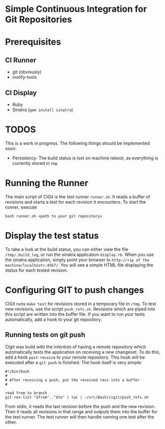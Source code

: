 Simple Continuous Integration for Git Repositories
==================================================

# Prerequisites

## CI Runner
* git (obviously)
* inotify-tools

## CI Display 
* Ruby
* Sinatra (`gem install sinatra`)

# TODOS
This is a work in progress. The following things should be implemented soon:
* Persistency: The build status is lost on machine reboot, as everything is currently
stored in `tmp`

# Running the Runner
The main script of CIGit is the test runner `runner.sh`. It reads a buffer of revisions
and starts a test for each revision it encounters. To start the runner, execute

    bash runner.sh <path to your git repository>

# Display the test status
To take a look at the build status, you can either view the file `/tmp/.build_log`, or run
the sinatra application `display.rb`. When you use the sinatra application, simply point
your browser to `http://<ip of the machine/localhost>:4567/`. You will see a simple HTML
file displaying the status for each tested revision.

# Configuring GIT to push changes
CIGit runs `make test` for revisions stored in a temporary file in `/tmp`. To test new
revisions, use the script `push_refs.sh`. Revisions which are piped into this script are
written into the buffer file. If you want to run your tests automatically, add a hook to
your git repository.

## Running tests on git push
CIgit was build with the intention of having a remote repository which automatically
tests the application on receiving a new changeset. To do this, add a hook `post-receive`
to your remote repository. This hook will be executed after a `git push` is finished. The
hook itself is very simple:

    #!/bin/bash
    #
    # After receiving a push, put the received revs into a buffer
    #

    read from to branch
    git rev-list "$from".."$to" | tac | ~/src/Bash/cigit/push_refs.sh 

From stdin, it reads the last revision before the push and the new revision. Then it reads
all revisions in that range and outputs them into the buffer for the test runner. The
test runner will then handle running one test after the other.
